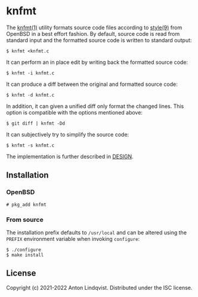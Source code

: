 # knfmt

The
[knfmt(1)][knfmt]
utility formats source code files according to 
[style(9)][style]
from OpenBSD in a best effort fashion.
By default, source code is read from standard input and the formatted source
code is written to standard output:

	$ knfmt <knfmt.c

It can perform an in place edit by writing back the formatted source code:

	$ knfmt -i knfmt.c

It can produce a diff between the original and formatted source code:

	$ knfmt -d knfmt.c

In addition, it can given a unified diff only format the changed lines.
This option is compatible with the options mentioned above:

	$ git diff | knfmt -Dd

It can subjectively try to simplify the source code:

	$ knfmt -s knfmt.c

The implementation is further described in [DESIGN][design].

[design]: DESIGN
[knfmt]: https://www.basename.se/knfmt/
[style]: https://man.openbsd.org/style.9

## Installation

### OpenBSD

	# pkg_add knfmt

### From source

The installation prefix defaults to `/usr/local` and can be altered using the
`PREFIX` environment variable when invoking `configure`:

	$ ./configure
	$ make install

## License

Copyright (c) 2021-2022 Anton Lindqvist.
Distributed under the ISC license.
